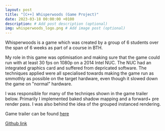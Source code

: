 ```yaml
---
layout: post
title: "[C++] Whisperwoods (Game Project)"
date: 2023-03-18 00:00:00 +0100
description: # Add post description (optional)
img: whisperwoods_logo.png # Add image post (optional)
---
```


Whisperwoods is a game which was created by a group of 6 students over the span of 6 weeks as part of a course in BTH.

My role in this game was optimisation and making sure that the game could run with at least 30 fps on 1080p on a 2014 Intel NUC. The NUC had an integrated graphics card and suffered from depricated software. The techniques applied were all specialised towards making the game run as smmothly as possible on the target hardware, even though it slowed down the game on "normal" hardware.

I was responsible for many of the techniqes shown in the game trailer below. Primarily I implemented baked shadow mapping and a forward+ pre render pass. I was also behind the idea of the grouped instanced rendering.

Game trailer can be found [here](https://www.youtube.com/watch?v=jSfU6uw6qy8&list=PL2Qx2M2IsATE9yA0HCD3p8iWsdPSo19b8)

[Github link](https://github.com/sixtensch/Whisperwoods)